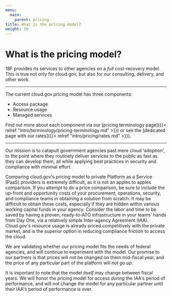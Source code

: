 ```yaml
---
menu:
  main:
    parent: pricing
title: What is the pricing model?
weight: 10
---
```


# What is the pricing model?

18F provides its services to other agencies on a _full_ cost-recovery model. This is true not only for cloud.gov, but also for our consulting, delivery, and other work.

---

The current cloud.gov pricing model has three components:

- Access package
- Resource usage
- Managed services

Find out more about each component via our [pricing terminology page]({{< relref "intro/terminology/pricing-terminology.md" >}}) or see the [dedicated page with our rates]({{< relref "intro/pricing/rates.md" >}}).

---
Our mission is to catapult government agencies past mere cloud 'adoption', to the point where they routinely deliver services to the public as fast as they can develop them, all while applying best practices in security and compliance with minimal effort.

Comparing cloud.gov's pricing model to private Platform as a Service (PaaS) providers is extremely difficult, as it is not an apples to apples comparison. If you attempt to do a price comparison, be sure to include the up-front and opportunity costs of your procurement, operations, security, and compliance teams in obtaining a solution from scratch. It may be difficult to obtain these costs, especially if they are hidden within various working capital funds in your agency. Consider the labor and time to be saved by having a proven, ready-to-ATO infrastructure in your teams' hands from Day One, via a relatively simple Inter-agency Agreement (IAA). Cloud.gov's resource usage is already priced competitively with the private market, and is the superior option in reducing compliance friction to access the cloud.

We are validating whether our pricing model fits the needs of federal agencies, and will continue to experiment with the model. Our promise to our partners is that prices will not be changed on them mid-fiscal year, and the price of any particular part of the platform will *not go up*.

It is important to note that the model _itself_ may change between fiscal years. We will honor the pricing model for access _during_ the IAA's period of performance, and will not change the model for any particular partner until their IAA's period of performance is over.
